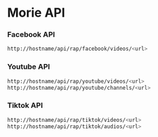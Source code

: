 # Morie API

### Facebook API

```bash
http://hostname/api/rap/facebook/videos/<url>
```

### Youtube API

```bash
http://hostname/api/rap/youtube/videos/<url>
http://hostname/api/rap/youtube/channels/<url>
```

### Tiktok API

```bash
http://hostname/api/rap/tiktok/videos/<url>
http://hostname/api/rap/tiktok/audios/<url>
```
